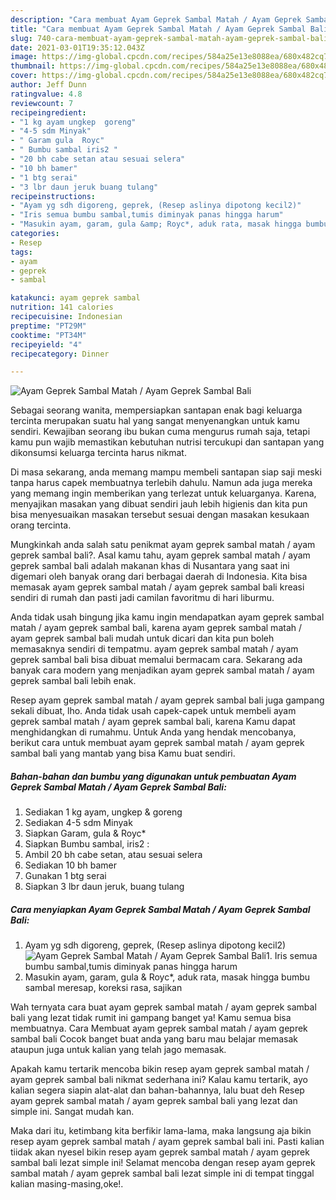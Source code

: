 ```yaml
---
description: "Cara membuat Ayam Geprek Sambal Matah / Ayam Geprek Sambal Bali Sederhana dan Mudah Dibuat"
title: "Cara membuat Ayam Geprek Sambal Matah / Ayam Geprek Sambal Bali Sederhana dan Mudah Dibuat"
slug: 740-cara-membuat-ayam-geprek-sambal-matah-ayam-geprek-sambal-bali-sederhana-dan-mudah-dibuat
date: 2021-03-01T19:35:12.043Z
image: https://img-global.cpcdn.com/recipes/584a25e13e8088ea/680x482cq70/ayam-geprek-sambal-matah-ayam-geprek-sambal-bali-foto-resep-utama.jpg
thumbnail: https://img-global.cpcdn.com/recipes/584a25e13e8088ea/680x482cq70/ayam-geprek-sambal-matah-ayam-geprek-sambal-bali-foto-resep-utama.jpg
cover: https://img-global.cpcdn.com/recipes/584a25e13e8088ea/680x482cq70/ayam-geprek-sambal-matah-ayam-geprek-sambal-bali-foto-resep-utama.jpg
author: Jeff Dunn
ratingvalue: 4.8
reviewcount: 7
recipeingredient:
- "1 kg ayam ungkep  goreng"
- "4-5 sdm Minyak"
- " Garam gula  Royc"
- " Bumbu sambal iris2 "
- "20 bh cabe setan atau sesuai selera"
- "10 bh bamer"
- "1 btg serai"
- "3 lbr daun jeruk buang tulang"
recipeinstructions:
- "Ayam yg sdh digoreng, geprek, (Resep aslinya dipotong kecil2)"
- "Iris semua bumbu sambal,tumis diminyak panas hingga harum"
- "Masukin ayam, garam, gula &amp; Royc*, aduk rata, masak hingga bumbu sambal meresap, koreksi rasa, sajikan"
categories:
- Resep
tags:
- ayam
- geprek
- sambal

katakunci: ayam geprek sambal 
nutrition: 141 calories
recipecuisine: Indonesian
preptime: "PT29M"
cooktime: "PT34M"
recipeyield: "4"
recipecategory: Dinner

---
```



![Ayam Geprek Sambal Matah / Ayam Geprek Sambal Bali](https://img-global.cpcdn.com/recipes/584a25e13e8088ea/680x482cq70/ayam-geprek-sambal-matah-ayam-geprek-sambal-bali-foto-resep-utama.jpg)

Sebagai seorang wanita, mempersiapkan santapan enak bagi keluarga tercinta merupakan suatu hal yang sangat menyenangkan untuk kamu sendiri. Kewajiban seorang ibu bukan cuma mengurus rumah saja, tetapi kamu pun wajib memastikan kebutuhan nutrisi tercukupi dan santapan yang dikonsumsi keluarga tercinta harus nikmat.

Di masa  sekarang, anda memang mampu membeli santapan siap saji meski tanpa harus capek membuatnya terlebih dahulu. Namun ada juga mereka yang memang ingin memberikan yang terlezat untuk keluarganya. Karena, menyajikan masakan yang dibuat sendiri jauh lebih higienis dan kita pun bisa menyesuaikan masakan tersebut sesuai dengan masakan kesukaan orang tercinta. 



Mungkinkah anda salah satu penikmat ayam geprek sambal matah / ayam geprek sambal bali?. Asal kamu tahu, ayam geprek sambal matah / ayam geprek sambal bali adalah makanan khas di Nusantara yang saat ini digemari oleh banyak orang dari berbagai daerah di Indonesia. Kita bisa memasak ayam geprek sambal matah / ayam geprek sambal bali kreasi sendiri di rumah dan pasti jadi camilan favoritmu di hari liburmu.

Anda tidak usah bingung jika kamu ingin mendapatkan ayam geprek sambal matah / ayam geprek sambal bali, karena ayam geprek sambal matah / ayam geprek sambal bali mudah untuk dicari dan kita pun boleh memasaknya sendiri di tempatmu. ayam geprek sambal matah / ayam geprek sambal bali bisa dibuat memalui bermacam cara. Sekarang ada banyak cara modern yang menjadikan ayam geprek sambal matah / ayam geprek sambal bali lebih enak.

Resep ayam geprek sambal matah / ayam geprek sambal bali juga gampang sekali dibuat, lho. Anda tidak usah capek-capek untuk membeli ayam geprek sambal matah / ayam geprek sambal bali, karena Kamu dapat menghidangkan di rumahmu. Untuk Anda yang hendak mencobanya, berikut cara untuk membuat ayam geprek sambal matah / ayam geprek sambal bali yang mantab yang bisa Kamu buat sendiri.

<!--inarticleads1-->

##### Bahan-bahan dan bumbu yang digunakan untuk pembuatan Ayam Geprek Sambal Matah / Ayam Geprek Sambal Bali:

1. Sediakan 1 kg ayam, ungkep &amp; goreng
1. Sediakan 4-5 sdm Minyak
1. Siapkan  Garam, gula &amp; Royc*
1. Siapkan  Bumbu sambal, iris2 :
1. Ambil 20 bh cabe setan, atau sesuai selera
1. Sediakan 10 bh bamer
1. Gunakan 1 btg serai
1. Siapkan 3 lbr daun jeruk, buang tulang




<!--inarticleads2-->

##### Cara menyiapkan Ayam Geprek Sambal Matah / Ayam Geprek Sambal Bali:

1. Ayam yg sdh digoreng, geprek, (Resep aslinya dipotong kecil2)
<img src="https://img-global.cpcdn.com/steps/51fb3915f69a8df2/160x128cq70/ayam-geprek-sambal-matah-ayam-geprek-sambal-bali-langkah-memasak-1-foto.jpg" alt="Ayam Geprek Sambal Matah / Ayam Geprek Sambal Bali">1. Iris semua bumbu sambal,tumis diminyak panas hingga harum
1. Masukin ayam, garam, gula &amp; Royc*, aduk rata, masak hingga bumbu sambal meresap, koreksi rasa, sajikan




Wah ternyata cara buat ayam geprek sambal matah / ayam geprek sambal bali yang lezat tidak rumit ini gampang banget ya! Kamu semua bisa membuatnya. Cara Membuat ayam geprek sambal matah / ayam geprek sambal bali Cocok banget buat anda yang baru mau belajar memasak ataupun juga untuk kalian yang telah jago memasak.

Apakah kamu tertarik mencoba bikin resep ayam geprek sambal matah / ayam geprek sambal bali nikmat sederhana ini? Kalau kamu tertarik, ayo kalian segera siapin alat-alat dan bahan-bahannya, lalu buat deh Resep ayam geprek sambal matah / ayam geprek sambal bali yang lezat dan simple ini. Sangat mudah kan. 

Maka dari itu, ketimbang kita berfikir lama-lama, maka langsung aja bikin resep ayam geprek sambal matah / ayam geprek sambal bali ini. Pasti kalian tiidak akan nyesel bikin resep ayam geprek sambal matah / ayam geprek sambal bali lezat simple ini! Selamat mencoba dengan resep ayam geprek sambal matah / ayam geprek sambal bali lezat simple ini di tempat tinggal kalian masing-masing,oke!.


